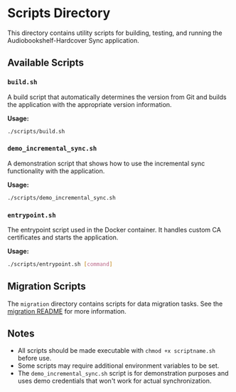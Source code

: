 # Scripts Directory

This directory contains utility scripts for building, testing, and running the Audiobookshelf-Hardcover Sync application.

## Available Scripts

### `build.sh`
A build script that automatically determines the version from Git and builds the application with the appropriate version information.

**Usage:**
```bash
./scripts/build.sh
```

### `demo_incremental_sync.sh`
A demonstration script that shows how to use the incremental sync functionality with the application.

**Usage:**
```bash
./scripts/demo_incremental_sync.sh
```

### `entrypoint.sh`
The entrypoint script used in the Docker container. It handles custom CA certificates and starts the application.

**Usage:**
```bash
./scripts/entrypoint.sh [command]
```

## Migration Scripts

The `migration` directory contains scripts for data migration tasks. See the [migration README](./migration/README.md) for more information.

## Notes

- All scripts should be made executable with `chmod +x scriptname.sh` before use.
- Some scripts may require additional environment variables to be set.
- The `demo_incremental_sync.sh` script is for demonstration purposes and uses demo credentials that won't work for actual synchronization.

